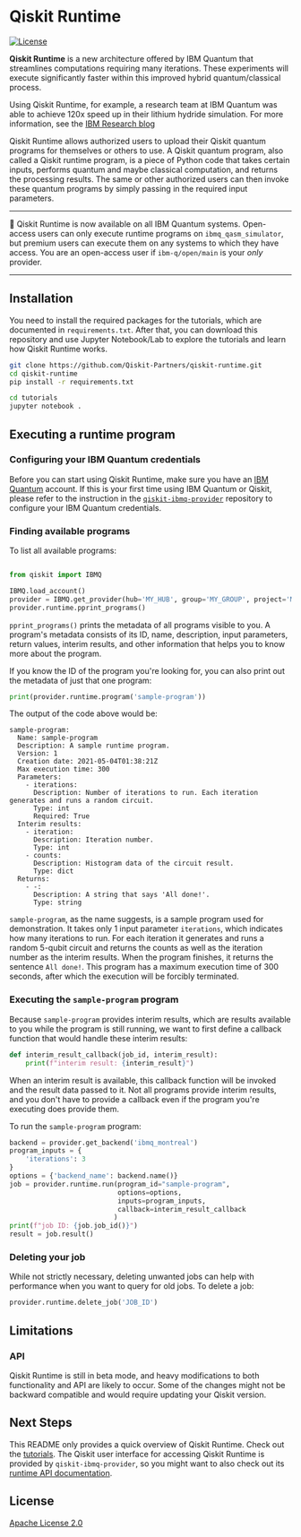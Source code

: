 # Qiskit Runtime

[![License](https://img.shields.io/github/license/Qiskit/qiskit-terra.svg?style=popout-square)](https://opensource.org/licenses/Apache-2.0)

**Qiskit Runtime** is a new architecture offered by IBM Quantum that streamlines computations 
requiring many iterations. These experiments will execute significantly faster within this 
improved hybrid quantum/classical process.  

Using Qiskit Runtime, for example, a research team at IBM Quantum was able to achieve 120x speed 
up in their lithium hydride simulation. For more information, see the 
[IBM Research blog](https://research.ibm.com/blog/120x-quantum-speedup) 

Qiskit Runtime allows authorized users to upload their Qiskit quantum programs for themselves or 
others to use. A Qiskit quantum program, also called a Qiskit runtime program, is a piece of Python code that takes certain inputs, performs
quantum and maybe classical computation, and returns the processing results. The same or other
authorized users can then invoke these quantum programs by simply passing in the required input parameters.

---

:rocket: Qiskit Runtime is now available on all IBM Quantum systems. Open-access users
can only execute runtime programs on `ibmq_qasm_simulator`, but premium users can execute them on
any systems to which they have access. You are an open-access user if `ibm-q/open/main` is your 
_only_ provider.

---

## Installation

You need to install the required packages for the tutorials, which are documented in `requirements.txt`.
After that, you can download this repository and use Jupyter Notebook/Lab to explore the 
tutorials and learn how Qiskit Runtime works.

```bash
git clone https://github.com/Qiskit-Partners/qiskit-runtime.git
cd qiskit-runtime
pip install -r requirements.txt

cd tutorials
jupyter notebook .
```

## Executing a runtime program

### Configuring your IBM Quantum credentials

Before you can start using Qiskit Runtime, make sure you have an [IBM Quantum](https://quantum-computing.ibm.com)
account. If this is 
your first time using IBM Quantum or Qiskit, please refer to the instruction in the 
[`qiskit-ibmq-provider`](https://github.com/Qiskit/qiskit-ibmq-provider#configure-your-ibm-quantum-experience-credentials)
repository to configure your IBM Quantum credentials.

### Finding available programs

To list all available programs:

```python

from qiskit import IBMQ

IBMQ.load_account()
provider = IBMQ.get_provider(hub='MY_HUB', group='MY_GROUP', project='MY_PROJECT')
provider.runtime.pprint_programs()
```

`pprint_programs()` prints the metadata of all programs visible to you. A program's metadata 
consists of its ID, name, description, input parameters, return values, interim results, and 
other information that helps you to know more about the program.

If you know the ID of the program you're looking for, you can also print out the metadata of just 
that one program:

```python
print(provider.runtime.program('sample-program'))
```

The output of the code above would be:

```
sample-program:
  Name: sample-program
  Description: A sample runtime program.
  Version: 1
  Creation date: 2021-05-04T01:38:21Z
  Max execution time: 300
  Parameters:
    - iterations:
      Description: Number of iterations to run. Each iteration generates and runs a random circuit.
      Type: int
      Required: True
  Interim results:
    - iteration:
      Description: Iteration number.
      Type: int
    - counts:
      Description: Histogram data of the circuit result.
      Type: dict
  Returns:
    - -:
      Description: A string that says 'All done!'.
      Type: string
```

`sample-program`, as the name suggests, is a sample program used for demonstration. 
It takes only 1 input parameter `iterations`, which indicates how many iterations to run. 
For each iteration it generates and runs a random 5-qubit circuit and returns the counts as well 
as the iteration number as the interim results. When the program finishes, it returns the sentence 
`All done!`. This program has a maximum execution time of 300 seconds, after which the execution will
be forcibly terminated.  

### Executing the `sample-program` program

Because `sample-program` provides interim results, which are results available to you while the program is
still running, we want to first define a callback function that would handle these interim results:

```python
def interim_result_callback(job_id, interim_result):
    print(f"interim result: {interim_result}")
``` 

When an interim result is available, this callback function will be invoked and the result data passed to it.
Not all programs provide interim results, and you don't have to provide a callback even if the program you're 
executing does provide them.

To run the `sample-program` program:

```python
backend = provider.get_backend('ibmq_montreal')
program_inputs = {
    'iterations': 3
}
options = {'backend_name': backend.name()}
job = provider.runtime.run(program_id="sample-program",
                           options=options,
                           inputs=program_inputs,
                           callback=interim_result_callback
                          )
print(f"job ID: {job.job_id()}")
result = job.result()
```

### Deleting your job

While not strictly necessary, deleting unwanted jobs can help with performance when you want to query
for old jobs. To delete a job:

```python
provider.runtime.delete_job('JOB_ID')
```

## Limitations

### API

Qiskit Runtime is still in beta mode, and heavy modifications to both functionality and API 
are likely to occur. Some of the changes might not be backward compatible and would require updating
your Qiskit version.

## Next Steps

This README only provides a quick overview of Qiskit Runtime. Check out the 
[tutorials](https://github.com/Qiskit-Partners/qiskit-runtime/tree/main/tutorials).
The Qiskit user interface for accessing Qiskit Runtime is provided by `qiskit-ibmq-provider`, so you
might want to also check out its [runtime API documentation](https://qiskit.org/documentation/apidoc/ibmq_runtime.html).

## License

[Apache License 2.0](LICENSE.txt)
